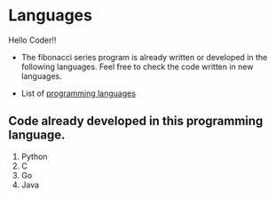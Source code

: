 # Languages

Hello Coder!!

- The fibonacci series program is already written or developed in the following languages. Feel free to check the code written in new languages.


- List of [programming languages](https://en.wikipedia.org/wiki/List_of_programming_languages)

## Code already developed in this programming language.

1. Python
2. C
3. Go
4. Java
